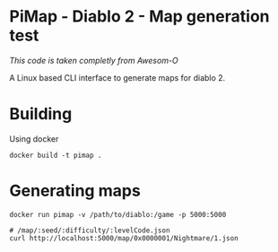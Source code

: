 # PiMap - Diablo 2 - Map generation test

_This code is taken completly from Awesom-O_

A Linux based CLI interface to generate maps for diablo 2.


# Building

Using docker

```
docker build -t pimap .
```


# Generating maps

```
docker run pimap -v /path/to/diablo:/game -p 5000:5000

# /map/:seed/:difficulty/:levelCode.json
curl http://localhost:5000/map/0x0000001/Nightmare/1.json
```
